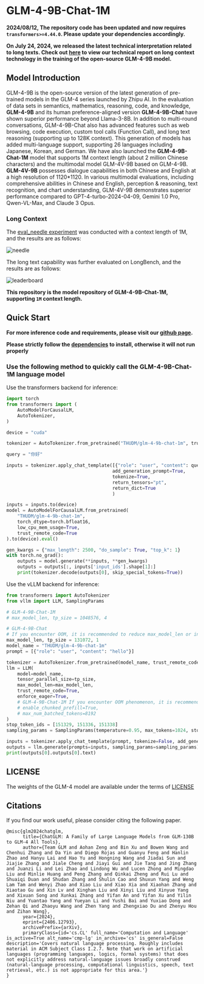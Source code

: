 # GLM-4-9B-Chat-1M

**2024/08/12, The repository code has been updated and now requires `transformers>=4.44.0`. Please update your dependencies accordingly.**

**On July 24, 2024, we released the latest technical interpretation related to long texts. Check
out [here](https://medium.com/@ChatGLM/glm-long-scaling-pre-trained-model-contexts-to-millions-caa3c48dea85) to view our
technical report on long context technology in the training of the open-source GLM-4-9B model.**

## Model Introduction

GLM-4-9B is the open-source version of the latest generation of pre-trained models in the GLM-4 series launched by Zhipu
AI. In the evaluation of data sets in semantics, mathematics, reasoning, code, and knowledge, **GLM-4-9B**
and its human preference-aligned version **GLM-4-9B-Chat** have shown superior performance beyond Llama-3-8B. In
addition to multi-round conversations, GLM-4-9B-Chat also has advanced features such as web browsing, code execution,
custom tool calls (Function Call), and long text
reasoning (supporting up to 128K context). This generation of models has added multi-language support, supporting 26
languages including Japanese, Korean, and German. We have also launched the **GLM-4-9B-Chat-1M** model that supports 1M
context length (about 2 million Chinese characters) and the multimodal model GLM-4V-9B based on GLM-4-9B.
**GLM-4V-9B** possesses dialogue capabilities in both Chinese and English at a high resolution of 1120*1120.
In various multimodal evaluations, including comprehensive abilities in Chinese and English, perception & reasoning,
text recognition, and chart understanding, GLM-4V-9B demonstrates superior performance compared to
GPT-4-turbo-2024-04-09, Gemini 1.0 Pro, Qwen-VL-Max, and Claude 3 Opus.

### Long Context

The [eval_needle experiment](https://github.com/LargeWorldModel/LWM/blob/main/scripts/eval_needle.py) was conducted with
a context length of 1M, and the results are as follows:

![needle](https://raw.githubusercontent.com/THUDM/GLM-4/main/resources/eval_needle.jpeg)

The long text capability was further evaluated on LongBench, and the results are as follows:

![leaderboard](https://raw.githubusercontent.com/THUDM/GLM-4/main/resources/longbench.png)

**This repository is the model repository of GLM-4-9B-Chat-1M, supporting `1M` context length.**

## Quick Start

**For more inference code and requirements, please visit our [github page](https://github.com/THUDM/GLM-4).**

**Please strictly follow the [dependencies](https://github.com/THUDM/GLM-4/blob/main/basic_demo/requirements.txt) to
install, otherwise it will not run properly**

### Use the following method to quickly call the GLM-4-9B-Chat-1M language model

Use the transformers backend for inference:

```python
import torch
from transformers import (
    AutoModelForCausalLM,
    AutoTokenizer,
)

device = "cuda"

tokenizer = AutoTokenizer.from_pretrained("THUDM/glm-4-9b-chat-1m", trust_remote_code=True)

query = "你好"

inputs = tokenizer.apply_chat_template([{"role": "user", "content": query}],
                                       add_generation_prompt=True,
                                       tokenize=True,
                                       return_tensors="pt",
                                       return_dict=True
                                       )

inputs = inputs.to(device)
model = AutoModelForCausalLM.from_pretrained(
    "THUDM/glm-4-9b-chat-1m",
    torch_dtype=torch.bfloat16,
    low_cpu_mem_usage=True,
    trust_remote_code=True
).to(device).eval()

gen_kwargs = {"max_length": 2500, "do_sample": True, "top_k": 1}
with torch.no_grad():
    outputs = model.generate(**inputs, **gen_kwargs)
    outputs = outputs[:, inputs['input_ids'].shape[1]:]
    print(tokenizer.decode(outputs[0], skip_special_tokens=True))
```

Use the vLLM backend for inference:

```python
from transformers import AutoTokenizer
from vllm import LLM, SamplingParams

# GLM-4-9B-Chat-1M
# max_model_len, tp_size = 1048576, 4

# GLM-4-9B-Chat
# If you encounter OOM, it is recommended to reduce max_model_len or increase tp_size
max_model_len, tp_size = 131072, 1
model_name = "THUDM/glm-4-9b-chat-1m"
prompt = [{"role": "user", "content": "hello"}]

tokenizer = AutoTokenizer.from_pretrained(model_name, trust_remote_code=True)
llm = LLM(
    model=model_name,
    tensor_parallel_size=tp_size,
    max_model_len=max_model_len,
    trust_remote_code=True,
    enforce_eager=True,
    # GLM-4-9B-Chat-1M If you encounter OOM phenomenon, it is recommended to enable the following parameters
    # enable_chunked_prefill=True,
    # max_num_batched_tokens=8192
)
stop_token_ids = [151329, 151336, 151338]
sampling_params = SamplingParams(temperature=0.95, max_tokens=1024, stop_token_ids=stop_token_ids)

inputs = tokenizer.apply_chat_template(prompt, tokenize=False, add_generation_prompt=True)
outputs = llm.generate(prompts=inputs, sampling_params=sampling_params)
print(outputs[0].outputs[0].text)
```

## LICENSE

The weights of the GLM-4 model are available under the terms of [LICENSE](LICENSE)

## Citations

If you find our work useful, please consider citing the following paper.

```
@misc{glm2024chatglm,
      title={ChatGLM: A Family of Large Language Models from GLM-130B to GLM-4 All Tools}, 
      author={Team GLM and Aohan Zeng and Bin Xu and Bowen Wang and Chenhui Zhang and Da Yin and Diego Rojas and Guanyu Feng and Hanlin Zhao and Hanyu Lai and Hao Yu and Hongning Wang and Jiadai Sun and Jiajie Zhang and Jiale Cheng and Jiayi Gui and Jie Tang and Jing Zhang and Juanzi Li and Lei Zhao and Lindong Wu and Lucen Zhong and Mingdao Liu and Minlie Huang and Peng Zhang and Qinkai Zheng and Rui Lu and Shuaiqi Duan and Shudan Zhang and Shulin Cao and Shuxun Yang and Weng Lam Tam and Wenyi Zhao and Xiao Liu and Xiao Xia and Xiaohan Zhang and Xiaotao Gu and Xin Lv and Xinghan Liu and Xinyi Liu and Xinyue Yang and Xixuan Song and Xunkai Zhang and Yifan An and Yifan Xu and Yilin Niu and Yuantao Yang and Yueyan Li and Yushi Bai and Yuxiao Dong and Zehan Qi and Zhaoyu Wang and Zhen Yang and Zhengxiao Du and Zhenyu Hou and Zihan Wang},
      year={2024},
      eprint={2406.12793},
      archivePrefix={arXiv},
      primaryClass={id='cs.CL' full_name='Computation and Language' is_active=True alt_name='cmp-lg' in_archive='cs' is_general=False description='Covers natural language processing. Roughly includes material in ACM Subject Class I.2.7. Note that work on artificial languages (programming languages, logics, formal systems) that does not explicitly address natural-language issues broadly construed (natural-language processing, computational linguistics, speech, text retrieval, etc.) is not appropriate for this area.'}
}
```